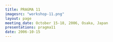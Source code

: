 ```yaml
---
title: PRAGMA 11
imagesrc: "workshop-11.png"
layout: page
meeting_date: October 15-18, 2006, Osaka, Japan
presentations: pragma11
date: 2006-10-15
---
```


